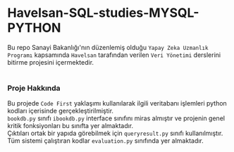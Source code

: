 # Havelsan-SQL-studies-MYSQL-PYTHON
Bu repo Sanayi Bakanlığı'nın düzenlemiş olduğu `Yapay Zeka Uzmanlık Programı` kapsamında `Havelsan` tarafından verilen `Veri Yönetimi` derslerini bitirme projesini içermektedir.
<br/>
<br/>
### Proje Hakkında
Bu projede `Code First` yaklaşımı kullanılarak ilgili veritabanı işlemleri python kodları içerisinde gerçekleştirilmiştir.<br/>
`bookdb.py` sınıfı `ibookdb.py` interface sınıfını miras almıştır ve projenin genel kritik fonksiyonları bu sınıfta yer almaktadır.<br/>
Çıktıları ortak bir yapıda görebilmek için `queryresult.py` sınıfı kullanılmıştır.
Tüm sistemi çalıştıran kodlar `evaluation.py` sınıfında yer almaktadır.
